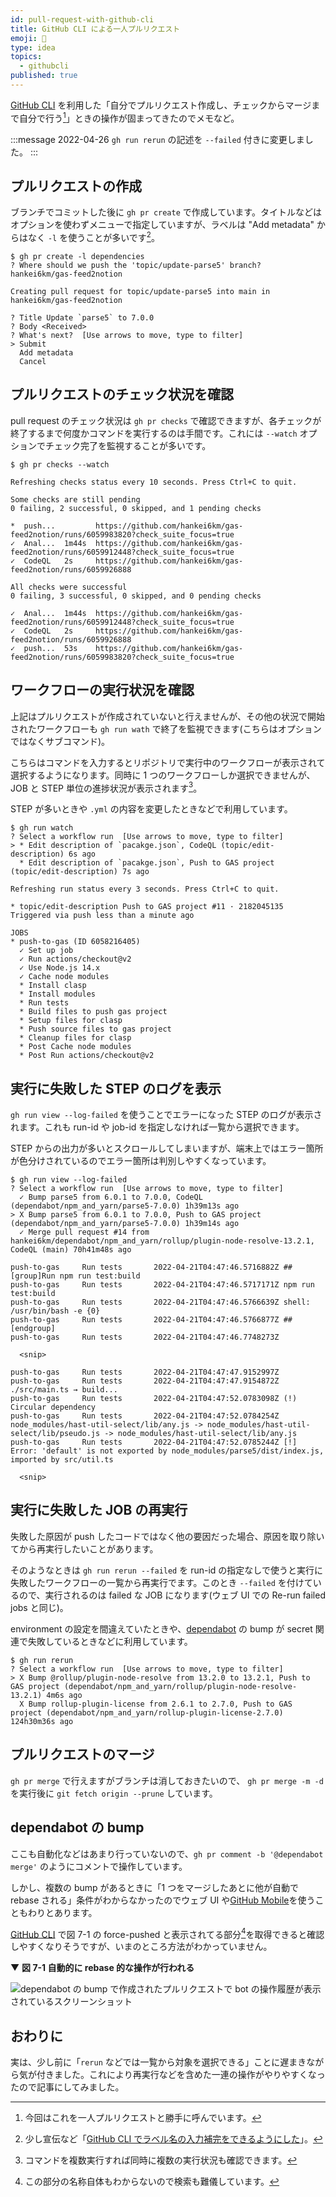 ```yaml
---
id: pull-request-with-github-cli
title: GitHub CLI による一人プルリクエスト
emoji: 🏃
type: idea
topics:
  - githubcli
published: true
---
```


[GitHub CLI] を利用した「自分でプルリクエスト作成し、チェックからマージまで自分で行う[^hitori]」ときの操作が固まってきたのでメモなど。

[^hitori]: 今回はこれを一人プルリクエストと勝手に呼んでいます。

:::message
2022-04-26 `gh run rerun` の記述を `--failed` 付きに変更しました。
:::

## プルリクエストの作成

ブランチでコミットした後に `gh pr create` で作成しています。タイトルなどはオプションを使わずメニューで指定していますが、ラベルは "Add metadata" からはなく `-l` を使うことが多いです[^completion]。

[^completion]: 少し宣伝など「[GitHub CLI でラベル名の入力補完をできるようにした](https://zenn.dev/hankei6km/articles/completion-label-names-in-github-cli)」。

```shell-session
$ gh pr create -l dependencies
? Where should we push the 'topic/update-parse5' branch? hankei6km/gas-feed2notion

Creating pull request for topic/update-parse5 into main in hankei6km/gas-feed2notion

? Title Update `parse5` to 7.0.0
? Body <Received>
? What's next?  [Use arrows to move, type to filter]
> Submit
  Add metadata
  Cancel
```

## プルリクエストのチェック状況を確認

pull request のチェック状況は `gh pr checks` で確認できますが、各チェックが終了するまで何度かコマンドを実行するのは手間です。これには `--watch` オプションでチェック完了を監視することが多いです。

```shell-session
$ gh pr checks --watch

Refreshing checks status every 10 seconds. Press Ctrl+C to quit.

Some checks are still pending
0 failing, 2 successful, 0 skipped, and 1 pending checks

*  push...         https://github.com/hankei6km/gas-feed2notion/runs/6059983820?check_suite_focus=true
✓  Anal...  1m44s  https://github.com/hankei6km/gas-feed2notion/runs/6059912448?check_suite_focus=true
✓  CodeQL   2s     https://github.com/hankei6km/gas-feed2notion/runs/6059926888

All checks were successful
0 failing, 3 successful, 0 skipped, and 0 pending checks

✓  Anal...  1m44s  https://github.com/hankei6km/gas-feed2notion/runs/6059912448?check_suite_focus=true
✓  CodeQL   2s     https://github.com/hankei6km/gas-feed2notion/runs/6059926888
✓  push...  53s    https://github.com/hankei6km/gas-feed2notion/runs/6059983820?check_suite_focus=true
```

## ワークフローの実行状況を確認

上記はプルリクエストが作成されていないと行えませんが、その他の状況で開始されたワークフローも `gh run wath` で終了を監視できます(こちらはオプションではなくサブコマンド)。

こちらはコマンドを入力するとリポジトリで実行中のワークフローが表示されて選択するようになります。同時に 1 つのワークフローしか選択できませんが、JOB と STEP 単位の進捗状況が表示されます[^tmux]。

STEP が多いときや `.yml` の内容を変更したときなどで利用しています。

[^tmux]: コマンドを複数実行すれば同時に複数の実行状況も確認できます。

```shell-session
$ gh run watch
? Select a workflow run  [Use arrows to move, type to filter]
> * Edit description of `pacakge.json`, CodeQL (topic/edit-description) 6s ago
  * Edit description of `pacakge.json`, Push to GAS project (topic/edit-description) 7s ago

Refreshing run status every 3 seconds. Press Ctrl+C to quit.

* topic/edit-description Push to GAS project #11 · 2182045135
Triggered via push less than a minute ago

JOBS
* push-to-gas (ID 6058216405)
  ✓ Set up job
  ✓ Run actions/checkout@v2
  ✓ Use Node.js 14.x
  ✓ Cache node modules
  * Install clasp
  * Install modules
  * Run tests
  * Build files to push gas project
  * Setup files for clasp
  * Push source files to gas project
  * Cleanup files for clasp
  * Post Cache node modules
  * Post Run actions/checkout@v2
```

## 実行に失敗した STEP のログを表示

`gh run view --log-failed` を使うことでエラーになった STEP のログが表示されます。これも run-id や job-id を指定しなければ一覧から選択できます。

STEP からの出力が多いとスクロールしてしまいますが、端末上ではエラー箇所が色分けされているのでエラー箇所は判別しやすくなっています。

```shell-session
$ gh run view --log-failed
? Select a workflow run  [Use arrows to move, type to filter]
  ✓ Bump parse5 from 6.0.1 to 7.0.0, CodeQL (dependabot/npm_and_yarn/parse5-7.0.0) 1h39m13s ago
> X Bump parse5 from 6.0.1 to 7.0.0, Push to GAS project (dependabot/npm_and_yarn/parse5-7.0.0) 1h39m14s ago
  ✓ Merge pull request #14 from hankei6km/dependabot/npm_and_yarn/rollup/plugin-node-resolve-13.2.1, CodeQL (main) 70h41m48s ago

push-to-gas     Run tests       2022-04-21T04:47:46.5716882Z ##[group]Run npm run test:build
push-to-gas     Run tests       2022-04-21T04:47:46.5717171Z npm run test:build
push-to-gas     Run tests       2022-04-21T04:47:46.5766639Z shell: /usr/bin/bash -e {0}
push-to-gas     Run tests       2022-04-21T04:47:46.5766877Z ##[endgroup]
push-to-gas     Run tests       2022-04-21T04:47:46.7748273Z

  <snip>

push-to-gas     Run tests       2022-04-21T04:47:47.9152997Z
push-to-gas     Run tests       2022-04-21T04:47:47.9154872Z ./src/main.ts → build...
push-to-gas     Run tests       2022-04-21T04:47:52.0783098Z (!) Circular dependency
push-to-gas     Run tests       2022-04-21T04:47:52.0784254Z node_modules/hast-util-select/lib/any.js -> node_modules/hast-util-select/lib/pseudo.js -> node_modules/hast-util-select/lib/any.js
push-to-gas     Run tests       2022-04-21T04:47:52.0785244Z [!] Error: 'default' is not exported by node_modules/parse5/dist/index.js, imported by src/util.ts

  <snip>
```

## 実行に失敗した JOB の再実行

失敗した原因が push したコードではなく他の要因だった場合、原因を取り除いてから再実行したいことがあります。

そのようなときは `gh run rerun --failed` を run-id の指定なしで使うと実行に失敗したワークフローの一覧から再実行でます。このとき `--failed` を付けているので、実行されるのは failed な JOB になります(ウェブ UI での Re-run failed jobs と同じ)。

environment の設定を間違えていたときや、[dependabot] の bump が secret 関連で失敗しているときなどに利用しています。

```shell-session
$ gh run rerun
? Select a workflow run  [Use arrows to move, type to filter]
> X Bump @rollup/plugin-node-resolve from 13.2.0 to 13.2.1, Push to GAS project (dependabot/npm_and_yarn/rollup/plugin-node-resolve-13.2.1) 4m6s ago
  X Bump rollup-plugin-license from 2.6.1 to 2.7.0, Push to GAS project (dependabot/npm_and_yarn/rollup-plugin-license-2.7.0) 124h30m36s ago
```

## プルリクエストのマージ

`gh pr merge` で行えますがブランチは消しておきたいので、 `gh pr merge -m -d` を実行後に `git fetch origin --prune` しています。

## dependabot の bump

ここも自動化などはあまり行っていないので、`gh pr comment -b '@dependabot merge'` のようにコメントで操作しています。

しかし、複数の bump があるときに「1 つをマージしたあとに他が自動で rebase される」条件がわからなかったのでウェブ UI や[GitHub Mobile]を使うこともわりとあります。

[GitHub CLI] で図 7-1 の force-pushed と表示されてる部分[^view]を取得できると確認しやすくなりそうですが、いまのところ方法がわかっていません。

[^view]: この部分の名称自体もわからないので検索も難儀しています。

▼ **図 7-1 自動的に rebase 的な操作が行われる**

![dependabot の bump で作成されたプルリクエストで bot の操作履歴が表示されているスクリーンショット](https://images.microcms-assets.io/assets/1fff6177c5c74aac8d5158dc17492c92/67fa71fc86394c7b89bd74c95cc9c30b/pull-request-with-github-cli-force-pushed.png?w=859\&h=194\&auto=compress%2Cformat)

## おわりに

実は、少し前に「`rerun` などでは一覧から対象を選択できる」ことに遅まきながら気が付きました。これにより再実行などを含めた一連の操作がやりやすくなったので記事にしてみました。

[dependabot]: https://docs.github.com/ja/code-security/dependabot

[GitHub CLI]: https://cli.github.com/

[GitHub Mobile]: https://github.com/mobile
